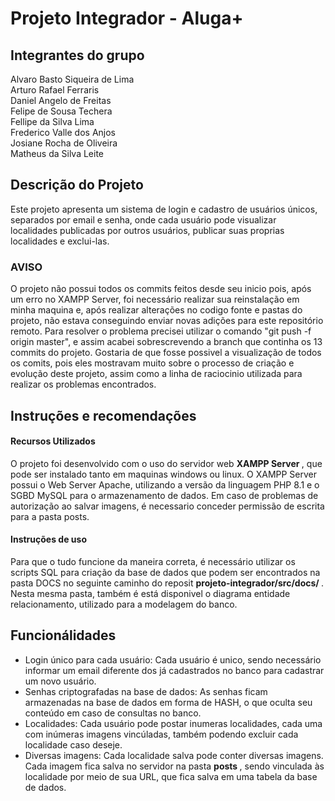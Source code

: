 # Projeto Integrador - Aluga+ 

<h2> Integrantes do grupo </h2>

Alvaro Basto Siqueira de Lima <br>
Arturo Rafael Ferraris <br>
Daniel Angelo de Freitas <br>
Felipe de Sousa Techera <br>
Fellipe da Silva Lima <br>
Frederico Valle dos Anjos <br>
Josiane Rocha de Oliveira <br>
Matheus da Silva Leite

## Descrição do Projeto
<p>
Este projeto apresenta um sistema de login e cadastro de usuários únicos, separados por email e senha, onde cada usuário pode visualizar localidades publicadas por outros usuários, publicar suas proprias localidades e exclui-las.
</p>

<p> 
<h3> AVISO </h3>
O projeto não possui todos os commits feitos desde seu inicio pois, após um erro no XAMPP Server, foi necessário realizar sua reinstalação
em minha maquina e, após realizar alterações no codigo fonte e pastas do projeto, não estava conseguindo enviar novas adições para este repositório remoto.
Para resolver o problema precisei utilizar o comando "git push -f origin master", e assim acabei sobrescrevendo a branch que continha os 13 commits
do projeto. Gostaria de que fosse possivel a visualização de todos os comits, pois eles mostravam muito sobre o processo de criação e evolução deste 
projeto, assim como a linha de raciocinio utilizada para realizar os problemas encontrados. 
</p>

<h2> Instruções e recomendações </h2>
<p> 
<h4> Recursos Utilizados </h4>
O projeto foi desenvolvido com o uso do servidor web <b> XAMPP Server </b>, que pode ser instalado tanto em maquinas windows ou linux. O XAMPP Server possui o Web Server Apache, utilizando a versão da linguagem PHP 8.1 e o SGBD MySQL para o armazenamento de dados.
Em caso de problemas de autorização ao salvar imagens, é necessario conceder permissão de escrita para a pasta posts.

<h4> Instruções de uso </h4>
Para que o tudo funcione da maneira correta, é necessário utilizar os scripts SQL para criação da base de dados que podem ser encontrados na pasta DOCS no seguinte caminho do reposit <b> projeto-integrador/src/docs/ </b>. Nesta mesma pasta, também é está disponivel o diagrama entidade relacionamento, utilizado para a modelagem do banco.
</p>

<h2> Funcionálidades </h2>
<p> 
<ul>
<li> Login único para cada usuário: Cada usuário é unico, sendo necessário informar um email diferente dos já cadastrados no banco para cadastrar um novo usuário. </li>
<li> Senhas criptografadas na base de dados: As senhas ficam armazenadas na base de dados em forma de HASH, o que oculta seu conteúdo em caso de consultas no banco. </li>
<li> Localidades: Cada usuário pode postar inumeras localidades, cada uma com inúmeras imagens vincúladas, também podendo excluir cada localidade caso deseje. </li>
<li> Diversas imagens: Cada localidade salva pode conter diversas imagens. Cada imagem fica salva no servidor na pasta <b> posts </b>, sendo vinculada às localidade por meio de sua URL, que fica salva em uma tabela da base de dados. </li>








